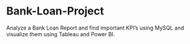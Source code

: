 # Bank-Loan-Project
Analyze a Bank Loan Report and find important KPI’s using MySQL and visualize them using Tableau and Power BI.
